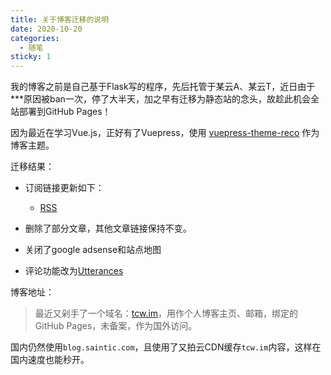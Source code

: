 ```yaml
---
title: 关于博客迁移的说明
date: 2020-10-20
categories:
  - 随笔
sticky: 1
---
```


我的博客之前是自己基于Flask写的程序，先后托管于某云A、某云T，近日由于\*\*\*原因被ban一次，停了大半天，加之早有迁移为静态站的念头，故趁此机会全站部署到GitHub Pages！

因为最近在学习Vue.js，正好有了Vuepress，使用 [vuepress-theme-reco](https://vuepress-theme-reco.recoluan.com/) 作为博客主题。

迁移结果：

- 订阅链接更新如下：

  - [RSS](https://blog.saintic.com/rss.xml)

- 删除了部分文章，其他文章链接保持不变。

- 关闭了google adsense和站点地图

- 评论功能改为[Utterances](https://github.com/staugur/vuepress-plugin-utterances)

博客地址：

> 最近又剁手了一个域名：[tcw.im](https://tcw.im)，用作个人博客主页、邮箱，绑定的GitHub Pages，未备案，作为国外访问。

国内仍然使用`blog.saintic.com`，且使用了又拍云CDN缓存`tcw.im`内容，这样在国内速度也能秒开。

<Ads />
